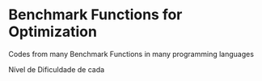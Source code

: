 # Benchmark Functions for Optimization
Codes from many Benchmark Functions in many programming languages

Nível de Dificuldade de cada
